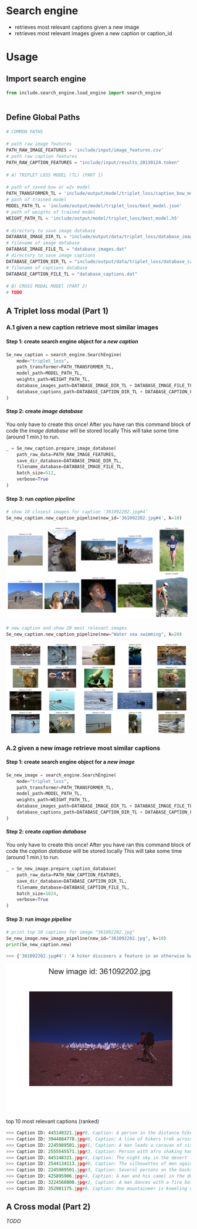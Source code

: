 # Search engine
 - retrieves most relevant captions given a new image
 - retrieves most relevant images given a new caption or caption_id
 
 # Usage


## Import search engine 
```python
from include.search_engine.load_engine import search_engine
 
```
## Define Global Paths
```python
# COMMON PATHS

# path raw image features
PATH_RAW_IMAGE_FEATURES = 'include/input/image_features.csv'
# path raw caption features
PATH_RAW_CAPTION_FEATURES = "include/input/results_20130124.token"

# A) TRIPLET LOSS MODEL (TL) (PART 1)

# path of saved bow or w2v model
PATH_TRANSFORMER_TL = 'include/output/model/triplet_loss/caption_bow_model.pkl'
# path of trained model
MODEL_PATH_TL = 'include/output/model/triplet_loss/best_model.json'
# path of weigths of trained model
WEIGHT_PATH_TL = 'include/output/model/triplet_loss/best_model.h5'

# directory to save image database
DATABASE_IMAGE_DIR_TL = "include/output/data/triplet_loss/database_images/"
# filename of image database
DATABASE_IMAGE_FILE_TL = "database_images.dat"
# directory to save image captions
DATABASE_CAPTION_DIR_TL = "include/output/data/triplet_loss/database_captions/"
# filename of captions database
DATABASE_CAPTION_FILE_TL = "database_captions.dat"

# B) CROSS MODAL MODEl (PART 2)
# TODO

```

## A Triplet loss modal (Part 1)
### A.1 given a new caption retrieve most similar images
#### Step 1:  create search engine object for a *new caption*

```python
Se_new_caption = search_engine.SearchEngine(
    mode="triplet_loss",
    path_transformer=PATH_TRANSFORMER_TL,
    model_path=MODEL_PATH_TL,
    weights_path=WEIGHT_PATH_TL,
    database_images_path=DATABASE_IMAGE_DIR_TL + DATABASE_IMAGE_FILE_TL,
    database_captions_path=DATABASE_CAPTION_DIR_TL + DATABASE_CAPTION_FILE_TL
)
```

#### Step 2: create *image database*
You only have to create this once! After you have ran this command block of code the *image database* will be stored locally
This will take some time (around 1 min.) to run.
```python
_ = Se_new_caption.prepare_image_database(
    path_raw_data=PATH_RAW_IMAGE_FEATURES,
    save_dir_database=DATABASE_IMAGE_DIR_TL,
    filename_database=DATABASE_IMAGE_FILE_TL,
    batch_size=512,
    verbose=True
)
```
#### Step 3: run *caption pipeline*
```python
# show 10 closest images for caption '361092202.jpg#4'
Se_new_caption.new_caption_pipeline(new_id='361092202.jpg#4', k=10)
```

<img src="https://github.com/KriekemansSiegfried/information_retrieval/blob/master/include/output/figures/triplet_loss/fig1_readme.png" />




```python
# new caption and show 20 most relevant images
Se_new_caption.new_caption_pipeline(new="Water sea swimming", k=20)
```
<img src="https://github.com/KriekemansSiegfried/information_retrieval/blob/master/include/output/figures/triplet_loss/fig2_readme.png" />

### A.2 given a new image retrieve most similar captions

#### Step 1:  create search engine object for a *new image*

```python
Se_new_image = search_engine.SearchEngine(
    mode="triplet_loss",
    path_transformer=PATH_TRANSFORMER_TL,
    model_path=MODEL_PATH_TL,
    weights_path=WEIGHT_PATH_TL,
    database_images_path=DATABASE_IMAGE_DIR_TL + DATABASE_IMAGE_FILE_TL,
    database_captions_path=DATABASE_CAPTION_DIR_TL + DATABASE_CAPTION_FILE_TL
)
```
#### Step 2: create *caption database*
You only have to create this once! After you have ran this command block of code the *caption database* will be stored locally
This will take some time (around 1 min.) to run.
```python
_ = Se_new_image.prepare_caption_database(
    path_raw_data=PATH_RAW_CAPTION_FEATURES,
    save_dir_database=DATABASE_CAPTION_DIR_TL,
    filename_database=DATABASE_CAPTION_FILE_TL,
    batch_size=1024,
    verbose=True
)

```
#### Step 3: run *image pipeline*
```python
# print top 10 captions for image "361092202.jpg"
Se_new_image.new_image_pipeline(new_id="361092202.jpg", k=10)
print(Se_new_caption.new)
```
```python
>>> {'361092202.jpg#4': 'A hiker discovers a feature in an otherwise barren landscape .'}
```

<img src="https://github.com/KriekemansSiegfried/information_retrieval/blob/master/include/output/figures/triplet_loss/fig3_readme.png" />

top 10 most relevant captions (ranked)
```python
>>> Caption ID: 445148321.jpg#0, Caption: A person in the distance hikes among hoodoos with stars visible in the sky ., Distance: 22.0601) 
>>> Caption ID: 3944884778.jpg#0, Caption: A line of hikers trek across the rocky , sandy soil toward the summit on a hazy day ., Distance: 22.0689) 
>>> Caption ID: 2245989501.jpg#1, Caption: A man leads a caravan of six camels and their riders up a sandy hill , with rocky mountains in the background ., Distance: 22.0715) 
>>> Caption ID: 2555545571.jpg#3, Caption: Person with afro shaking hands with crowd ., Distance: 22.0828) 
>>> Caption ID: 445148321.jpg#4, Caption: The night sky in the desert ., Distance: 22.1819) 
>>> Caption ID: 2544134113.jpg#0, Caption: The silhouettes of men against a cloudy yet bright sky ., Distance: 22.1868) 
>>> Caption ID: 2245989501.jpg#3, Caption: Several persons on the backs of camels traversing a hill ., Distance: 22.2413) 
>>> Caption ID: 425895906.jpg#4, Caption: A man and his camel in the dusty desert ., Distance: 22.3032) 
>>> Caption ID: 3224560800.jpg#2, Caption: A man dances with a fire baton at night ., Distance: 22.3338) 
>>> Caption ID: 352981175.jpg#0, Caption: One mountaineer is kneeling on the ground next to another mountaineer who is standing ., Distance: 22.3689) 

```


## A Cross modal (Part 2)

*TODO*
